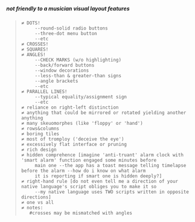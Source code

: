 ##### not friendly to a musician visual layout features
>```
>≠ DOTS!
>     --round-solid radio buttons
>     --three-dot menu button
>     --etc
>≠ CROSSES!
>≠ SQUARES!
>≠ ANGLES!
>     --CHECK MARKS (w/o highlighting)
>     --back/forward buttons
>     --window decorations
>     --less-than & greater-than signs
>     --angle brackets
>     --etc
>≠ PARALLEL LINES!
>     --typical equality/assignment sign
>     --etc
>≠ reliance on right-left distinction
>≠ anything that could be mirrored or rotated yielding another anything
>≠ many skeuomorphes (like 'floppy' or 'hand')
>≠ rows&columns
>≠ boring tiles
>≠ most of tromploy ('deceive the eye')
>≠ excessively flat interface or pruning
>≠ rich design
>≠ hidden comprehence [imagine 'anti-truant' alarm clock with 'smart alarm' function engaged some minutes before
>      main one --the app has a toast message telling timelapse before the alarm --how do i know on what alarm
>      it is reporting if smart one is hidden deeply?]
>≠ right-hand rule [do not even tell me a direction of your native language's script obliges you to make it so
>      --my native language uses TWO scripts written in opposite directions]
>≠ one vs all
>≠ notes:
>    #crosses may be mismatched with angles
>
>```
